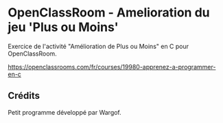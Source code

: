 # OpenClassRoom - Amelioration du jeu 'Plus ou Moins'

Exercice de l'activité "Amélioration de Plus ou Moins" en C pour OpenClassRoom.

https://openclassrooms.com/fr/courses/19980-apprenez-a-programmer-en-c

## Crédits 

Petit programme développé par Wargof.